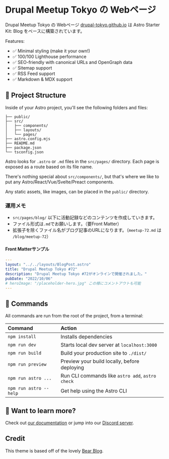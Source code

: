 # Drupal Meetup Tokyo の Webページ

Drupal Meetup Tokyo の Webページ [drupal-tokyo.github.io](https://drupal-tokyo.github.io/) は Astro Starter Kit: Blog をベースに構築されています。

Features:

- ✅ Minimal styling (make it your own!)
- ✅ 100/100 Lighthouse performance
- ✅ SEO-friendly with canonical URLs and OpenGraph data
- ✅ Sitemap support
- ✅ RSS Feed support
- ✅ Markdown & MDX support

## 🚀 Project Structure

Inside of your Astro project, you'll see the following folders and files:

```
├── public/
├── src/
│   ├── components/
│   ├── layouts/
│   └── pages/
├── astro.config.mjs
├── README.md
├── package.json
└── tsconfig.json
```

Astro looks for `.astro` or `.md` files in the `src/pages/` directory. Each page is exposed as a route based on its file name.

There's nothing special about `src/components/`, but that's where we like to put any Astro/React/Vue/Svelte/Preact components.

Any static assets, like images, can be placed in the `public/` directory.

### 運用メモ

- `src/pages/blog/` 以下に活動記録などのコンテンツを作成していきます。
- ファイル形式は`.md`でお願いします。（要Front Matter）
- 拡張子を除くファイル名がブログ記事のURLになります。（`meetup-72.md` は `/blog/meetup-72`）


#### Front Matterサンプル

```yaml
---
layout: "../../layouts/BlogPost.astro"
title: "Drupal Meetup Tokyo #72"
description: "Drupal Meetup Tokyo #72がオンラインで開催されました。"
pubDate: "2022/10/06"
# heroImage: "/placeholder-hero.jpg" この様にコメントアウトも可能
---
```


## 🧞 Commands

All commands are run from the root of the project, from a terminal:

| Command                | Action                                           |
| :--------------------- | :----------------------------------------------- |
| `npm install`          | Installs dependencies                            |
| `npm run dev`          | Starts local dev server at `localhost:3000`      |
| `npm run build`        | Build your production site to `./dist/`          |
| `npm run preview`      | Preview your build locally, before deploying     |
| `npm run astro ...`    | Run CLI commands like `astro add`, `astro check` |
| `npm run astro --help` | Get help using the Astro CLI                     |

## 👀 Want to learn more?

Check out [our documentation](https://docs.astro.build) or jump into our [Discord server](https://astro.build/chat).

## Credit

This theme is based off of the lovely [Bear Blog](https://github.com/HermanMartinus/bearblog/).
